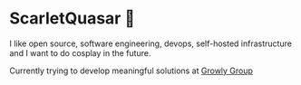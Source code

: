 # ScarletQuasar 🐸

I like open source, software engineering, devops, self-hosted infrastructure and I want to do cosplay in the future.

Currently trying to develop meaningful solutions at [Growly Group](https://growly-group.xyz/)





